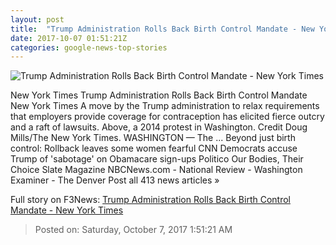 ```yaml
---
layout: post
title:  "Trump Administration Rolls Back Birth Control Mandate - New York Times"
date: 2017-10-07 01:51:21Z
categories: google-news-top-stories
---
```


![Trump Administration Rolls Back Birth Control Mandate - New York Times](https://static01.nyt.com/images/2017/10/07/us/08-DC-CONTRACEPTION-sub/08-DC-CONTRACEPTION-sub-facebookJumbo.jpg)

New York Times Trump Administration Rolls Back Birth Control Mandate New York Times A move by the Trump administration to relax requirements that employers provide coverage for contraception has elicited fierce outcry and a raft of lawsuits. Above, a 2014 protest in Washington. Credit Doug Mills/The New York Times. WASHINGTON — The ... Beyond just birth control: Rollback leaves some women fearful CNN Democrats accuse Trump of 'sabotage' on Obamacare sign-ups Politico Our Bodies, Their Choice Slate Magazine NBCNews.com - National Review - Washington Examiner - The Denver Post all 413 news articles »


Full story on F3News: [Trump Administration Rolls Back Birth Control Mandate - New York Times](http://www.f3nws.com/n/JVjqJH)

> Posted on: Saturday, October 7, 2017 1:51:21 AM
